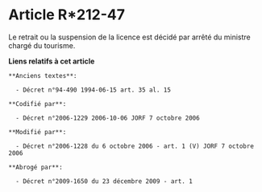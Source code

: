 # Article R*212-47

Le retrait ou la suspension de la licence est décidé par arrêté du ministre chargé du tourisme.

**Liens relatifs à cet article**

	**Anciens textes**:

	  - Décret n°94-490 1994-06-15 art. 35 al. 15

	**Codifié par**:

	  - Décret n°2006-1229 2006-10-06 JORF 7 octobre 2006

	**Modifié par**:

	  - Décret n°2006-1228 du 6 octobre 2006 - art. 1 (V) JORF 7 octobre 2006

	**Abrogé par**:

	  - Décret n°2009-1650 du 23 décembre 2009 - art. 1
